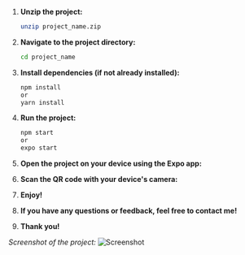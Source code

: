 1. **Unzip the project:**
   ```bash
   unzip project_name.zip

2. **Navigate to the project directory:**
    ```bash
    cd project_name

3. **Install dependencies (if not already installed):**
    ```bash
    npm install
    or
    yarn install

4. **Run the project:**
    ```bash
    npm start
    or
    expo start
    ```

5. **Open the project on your device using the Expo app:**
6. **Scan the QR code with your device's camera:**
7. **Enjoy!**
8. **If you have any questions or feedback, feel free to contact me!**
9. **Thank you!**

*Screenshot of the project:*
![Screenshot](./screenshot.png)
